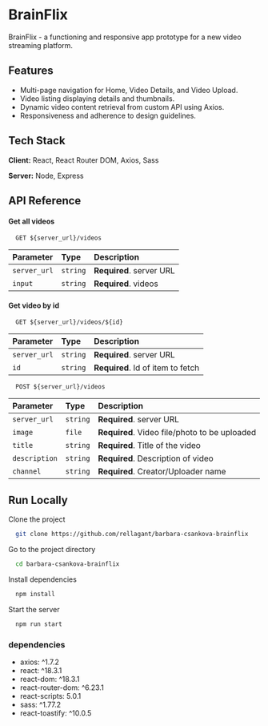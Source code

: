 # BrainFlix

BrainFlix -  a functioning and responsive app prototype for a new video streaming platform.

## Features

- Multi-page navigation for Home, Video Details, and Video Upload.
- Video listing displaying details and thumbnails.
- Dynamic video content retrieval from custom API using Axios.
- Responsiveness and adherence to design guidelines.


## Tech Stack

**Client:** React, React Router DOM, Axios, Sass

**Server:** Node, Express


## API Reference

#### Get all videos

```http
  GET ${server_url}/videos
```

| Parameter | Type     | Description                |
| :-------- | :------- | :------------------------- |
| `server_url` | `string` | **Required**. server URL |
| `input` | `string` | **Required**. videos |

#### Get video by id

```http
  GET ${server_url}/videos/${id}
```

| Parameter | Type     | Description                       |
| :-------- | :------- | :-------------------------------- |
| `server_url` | `string` | **Required**. server URL |
| `id`      | `string` | **Required**. Id of item to fetch |

```http
  POST ${server_url}/videos
```

| Parameter | Type     | Description                       |
| :-------- | :------- | :-------------------------------- |
| `server_url` | `string` | **Required**. server URL |
| `image` | `file` | **Required**. Video file/photo to be uploaded |
| `title` | `string` | **Required**. Title of the video |
| `description` | `string` | **Required**. Description of video |
| `channel` | `string` | **Required**. Creator/Uploader name |



## Run Locally

Clone the project

```bash
  git clone https://github.com/rellagant/barbara-csankova-brainflix
```

Go to the project directory

```bash
  cd barbara-csankova-brainflix
```

Install dependencies

```bash
  npm install
```

Start the server

```bash
  npm run start
```

### dependencies

- axios: ^1.7.2
- react: ^18.3.1
- react-dom: ^18.3.1
- react-router-dom: ^6.23.1
- react-scripts: 5.0.1
- sass: ^1.77.2
- react-toastify: ^10.0.5